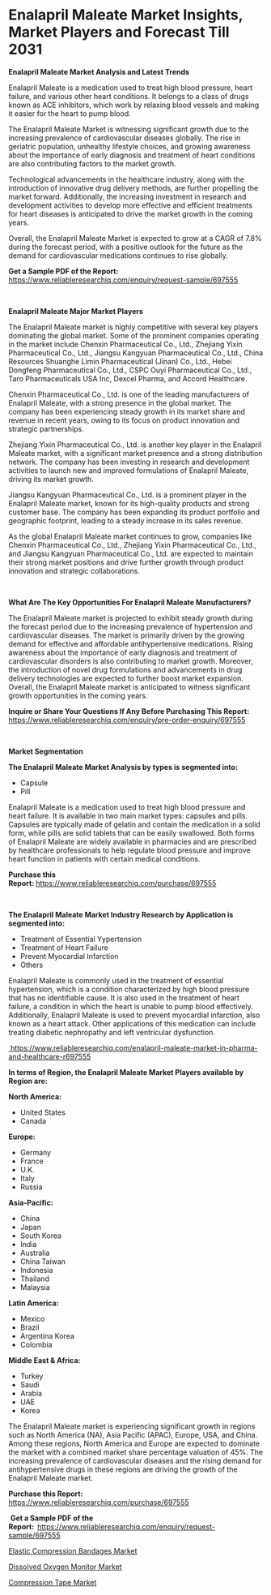 <p><h1>Enalapril Maleate Market Insights, Market Players and Forecast Till 2031</h1></p><p><strong>Enalapril Maleate Market Analysis and Latest Trends</strong></p>
<p><p>Enalapril Maleate is a medication used to treat high blood pressure, heart failure, and various other heart conditions. It belongs to a class of drugs known as ACE inhibitors, which work by relaxing blood vessels and making it easier for the heart to pump blood.</p><p>The Enalapril Maleate Market is witnessing significant growth due to the increasing prevalence of cardiovascular diseases globally. The rise in geriatric population, unhealthy lifestyle choices, and growing awareness about the importance of early diagnosis and treatment of heart conditions are also contributing factors to the market growth.</p><p>Technological advancements in the healthcare industry, along with the introduction of innovative drug delivery methods, are further propelling the market forward. Additionally, the increasing investment in research and development activities to develop more effective and efficient treatments for heart diseases is anticipated to drive the market growth in the coming years.</p><p>Overall, the Enalapril Maleate Market is expected to grow at a CAGR of 7.8% during the forecast period, with a positive outlook for the future as the demand for cardiovascular medications continues to rise globally.</p></p>
<p><strong>Get a Sample PDF of the Report:&nbsp;</strong> <a href="https://www.reliableresearchiq.com/enquiry/request-sample/697555">https://www.reliableresearchiq.com/enquiry/request-sample/697555</a></p>
<p>&nbsp;</p>
<p><strong>Enalapril Maleate Major Market Players</strong></p>
<p><p>The Enalapril Maleate market is highly competitive with several key players dominating the global market. Some of the prominent companies operating in the market include Chenxin Pharmaceutical Co., Ltd., Zhejiang Yixin Pharmaceutical Co., Ltd., Jiangsu Kangyuan Pharmaceutical Co., Ltd., China Resources Shuanghe Limin Pharmaceutical (Jinan) Co., Ltd., Hebei Dongfeng Pharmaceutical Co., Ltd., CSPC Ouyi Pharmaceutical Co., Ltd., Taro Pharmaceuticals USA Inc, Dexcel Pharma, and Accord Healthcare.</p><p>Chenxin Pharmaceutical Co., Ltd. is one of the leading manufacturers of Enalapril Maleate, with a strong presence in the global market. The company has been experiencing steady growth in its market share and revenue in recent years, owing to its focus on product innovation and strategic partnerships. </p><p>Zhejiang Yixin Pharmaceutical Co., Ltd. is another key player in the Enalapril Maleate market, with a significant market presence and a strong distribution network. The company has been investing in research and development activities to launch new and improved formulations of Enalapril Maleate, driving its market growth.</p><p>Jiangsu Kangyuan Pharmaceutical Co., Ltd. is a prominent player in the Enalapril Maleate market, known for its high-quality products and strong customer base. The company has been expanding its product portfolio and geographic footprint, leading to a steady increase in its sales revenue.</p><p>As the global Enalapril Maleate market continues to grow, companies like Chenxin Pharmaceutical Co., Ltd., Zhejiang Yixin Pharmaceutical Co., Ltd., and Jiangsu Kangyuan Pharmaceutical Co., Ltd. are expected to maintain their strong market positions and drive further growth through product innovation and strategic collaborations.</p></p>
<p>&nbsp;</p>
<p><strong>What Are The Key Opportunities For Enalapril Maleate Manufacturers?</strong></p>
<p><p>The Enalapril Maleate market is projected to exhibit steady growth during the forecast period due to the increasing prevalence of hypertension and cardiovascular diseases. The market is primarily driven by the growing demand for effective and affordable antihypertensive medications. Rising awareness about the importance of early diagnosis and treatment of cardiovascular disorders is also contributing to market growth. Moreover, the introduction of novel drug formulations and advancements in drug delivery technologies are expected to further boost market expansion. Overall, the Enalapril Maleate market is anticipated to witness significant growth opportunities in the coming years.</p></p>
<p><strong>Inquire or Share Your Questions If Any Before Purchasing This Report:</strong> <a href="https://www.reliableresearchiq.com/enquiry/pre-order-enquiry/697555">https://www.reliableresearchiq.com/enquiry/pre-order-enquiry/697555</a></p>
<p>&nbsp;</p>
<p><strong>Market Segmentation</strong></p>
<p><strong>The Enalapril Maleate Market Analysis by types is segmented into:</strong></p>
<p><ul><li>Capsule</li><li>Pill</li></ul></p>
<p><p>Enalapril Maleate is a medication used to treat high blood pressure and heart failure. It is available in two main market types: capsules and pills. Capsules are typically made of gelatin and contain the medication in a solid form, while pills are solid tablets that can be easily swallowed. Both forms of Enalapril Maleate are widely available in pharmacies and are prescribed by healthcare professionals to help regulate blood pressure and improve heart function in patients with certain medical conditions.</p></p>
<p><strong>Purchase this Report:&nbsp;</strong><a href="https://www.reliableresearchiq.com/purchase/697555">https://www.reliableresearchiq.com/purchase/697555</a></p>
<p>&nbsp;</p>
<p><strong>The Enalapril Maleate Market Industry Research by Application is segmented into:</strong></p>
<p><ul><li>Treatment of Essential Yypertension</li><li>Treatment of Heart Failure</li><li>Prevent Myocardial Infarction</li><li>Others</li></ul></p>
<p><p>Enalapril Maleate is commonly used in the treatment of essential hypertension, which is a condition characterized by high blood pressure that has no identifiable cause. It is also used in the treatment of heart failure, a condition in which the heart is unable to pump blood effectively. Additionally, Enalapril Maleate is used to prevent myocardial infarction, also known as a heart attack. Other applications of this medication can include treating diabetic nephropathy and left ventricular dysfunction.</p></p>
<p><a href="https://www.reliableresearchiq.com/enalapril-maleate-market-in-pharma-and-healthcare-r697555">&nbsp;https://www.reliableresearchiq.com/enalapril-maleate-market-in-pharma-and-healthcare-r697555</a></p>
<p><strong>In terms of Region, the Enalapril Maleate Market Players available by Region are:</strong></p>
<p>
    <p> <strong> North America: </strong>
        <ul>
            <li>United States</li>
            <li>Canada</li>
        </ul>
        </p> 
    <p> <strong> Europe: </strong>
        <ul>
            <li>Germany</li>
            <li>France</li>
            <li>U.K.</li>
            <li>Italy</li>
            <li>Russia</li>
        </ul>
        </p> 
    <p> <strong> Asia-Pacific: </strong>
        <ul>
            <li>China</li>
            <li>Japan</li>
            <li>South Korea</li>
            <li>India</li>
            <li>Australia</li>
            <li>China Taiwan</li>
            <li>Indonesia</li>
            <li>Thailand</li>
            <li>Malaysia</li>
        </ul>
        </p> 
    <p> <strong> Latin America: </strong>
        <ul>
            <li>Mexico</li>
            <li>Brazil</li>
            <li>Argentina Korea</li>
            <li>Colombia</li>
        </ul>
        </p> 
    <p> <strong> Middle East & Africa: </strong>
        <ul>
            <li>Turkey</li>
            <li>Saudi</li>
            <li>Arabia</li>
            <li>UAE</li>
            <li>Korea</li>
        </ul>
    </p>
    </p>
<p><p>The Enalapril Maleate market is experiencing significant growth in regions such as North America (NA), Asia Pacific (APAC), Europe, USA, and China. Among these regions, North America and Europe are expected to dominate the market with a combined market share percentage valuation of 45%. The increasing prevalence of cardiovascular diseases and the rising demand for antihypertensive drugs in these regions are driving the growth of the Enalapril Maleate market.</p></p>
<p><strong>Purchase this Report: </strong><a href="https://www.reliableresearchiq.com/purchase/697555">https://www.reliableresearchiq.com/purchase/697555</a></p>
<p>&nbsp;<strong>Get a Sample PDF of the Report:&nbsp;&nbsp;</strong><a href="https://www.reliableresearchiq.com/enquiry/request-sample/697555">https://www.reliableresearchiq.com/enquiry/request-sample/697555</a></p>
<p><strong></strong></p>
<p><p><a href="https://github.com/biheemgalvinlouises6hokrh3h/Market-Research-Report-List-3/blob/main/elastic-compression-bandages-market.md">Elastic Compression Bandages Market</a></p><p><a href="https://medium.com/@glovaamccray/emerging-trends-in-dissolved-oxygen-monitor-market-global-outlook-and-future-prospects-from-2024-7da5bf79987b">Dissolved Oxygen Monitor Market</a></p><p><a href="https://github.com/IzaiahBartell/Market-Research-Report-List-2/blob/main/compression-tape-market.md">Compression Tape Market</a></p></p>